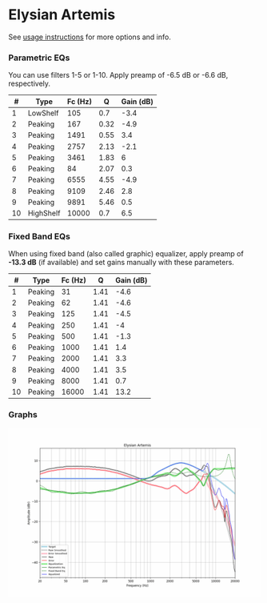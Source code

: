 # Elysian Artemis
See [usage instructions](https://github.com/jaakkopasanen/AutoEq#usage) for more options and info.

### Parametric EQs
You can use filters 1-5 or 1-10. Apply preamp of -6.5 dB or -6.6 dB, respectively.

|   # | Type      |   Fc (Hz) |    Q |   Gain (dB) |
|-----|-----------|-----------|------|-------------|
|   1 | LowShelf  |       105 | 0.7  |        -3.4 |
|   2 | Peaking   |       167 | 0.32 |        -4.9 |
|   3 | Peaking   |      1491 | 0.55 |         3.4 |
|   4 | Peaking   |      2757 | 2.13 |        -2.1 |
|   5 | Peaking   |      3461 | 1.83 |         6   |
|   6 | Peaking   |        84 | 2.07 |         0.3 |
|   7 | Peaking   |      6555 | 4.55 |        -4.9 |
|   8 | Peaking   |      9109 | 2.46 |         2.8 |
|   9 | Peaking   |      9891 | 5.46 |         0.5 |
|  10 | HighShelf |     10000 | 0.7  |         6.5 |

### Fixed Band EQs
When using fixed band (also called graphic) equalizer, apply preamp of **-13.3 dB** (if available) and set gains manually with these parameters.

|   # | Type    |   Fc (Hz) |    Q |   Gain (dB) |
|-----|---------|-----------|------|-------------|
|   1 | Peaking |        31 | 1.41 |        -4.6 |
|   2 | Peaking |        62 | 1.41 |        -4.6 |
|   3 | Peaking |       125 | 1.41 |        -4.5 |
|   4 | Peaking |       250 | 1.41 |        -4   |
|   5 | Peaking |       500 | 1.41 |        -1.3 |
|   6 | Peaking |      1000 | 1.41 |         1.4 |
|   7 | Peaking |      2000 | 1.41 |         3.3 |
|   8 | Peaking |      4000 | 1.41 |         3.5 |
|   9 | Peaking |      8000 | 1.41 |         0.7 |
|  10 | Peaking |     16000 | 1.41 |        13.2 |

### Graphs
![](./Elysian%20Artemis.png)
